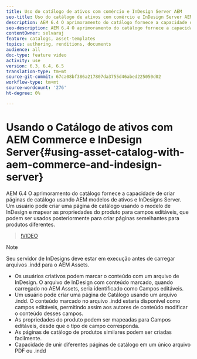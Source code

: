```yaml
---
title: Uso do catálogo de ativos com comércio e InDesign Server AEM
seo-title: Uso do catálogo de ativos com comércio e InDesign Server AEM
description: AEM 6.4 O aprimoramento do catálogo fornece a capacidade de criar páginas de catálogo usando AEM modelos de ativos e InDesigns Server.  Um usuário pode criar uma página de catálogo usando o modelo de InDesign e mapear as propriedades do produto para campos editáveis, que podem ser usados posteriormente para criar páginas semelhantes para produtos diferentes.
seo-description: AEM 6.4 O aprimoramento do catálogo fornece a capacidade de criar páginas de catálogo usando AEM modelos de ativos e InDesigns Server.  Um usuário pode criar uma página de catálogo usando o modelo de InDesign e mapear as propriedades do produto para campos editáveis, que podem ser usados posteriormente para criar páginas semelhantes para produtos diferentes.
contentOwner: selvaraj
feature: catalogs, asset-templates
topics: authoring, renditions, documents
audience: all
doc-type: feature video
activity: use
version: 6.3, 6.4, 6.5
translation-type: tm+mt
source-git-commit: 67ca08bf386a217807da3755d46abed225050d02
workflow-type: tm+mt
source-wordcount: '276'
ht-degree: 0%

---
```



# Usando o Catálogo de ativos com AEM Commerce e InDesign Server{#using-asset-catalog-with-aem-commerce-and-indesign-server}

AEM 6.4 O aprimoramento do catálogo fornece a capacidade de criar páginas de catálogo usando AEM modelos de ativos e InDesigns Server.  Um usuário pode criar uma página de catálogo usando o modelo de InDesign e mapear as propriedades do produto para campos editáveis, que podem ser usados posteriormente para criar páginas semelhantes para produtos diferentes.

>[!VIDEO](https://video.tv.adobe.com/v/22540/)

>[!NOTE]
>
>Seu servidor de InDesigns deve estar em execução antes de carregar arquivos \.indd para o AEM Assets.

* Os usuários criativos podem marcar o conteúdo com um arquivo de InDesign. O arquivo de InDesign com conteúdo marcado, quando carregado no AEM Assets, seria identificado como Campos editáveis.
* Um usuário pode criar uma página de Catálogo usando um arquivo \.indd. O conteúdo marcado no arquivo \.indd estaria disponível como campos editáveis, permitindo assim aos autores de conteúdo modificar o conteúdo desses campos.
* As propriedades do produto podem ser mapeadas para Campos editáveis, desde que o tipo de campo corresponda.
* As páginas de catálogo de produtos similares podem ser criadas facilmente.
* Capacidade de unir diferentes páginas de catálogo em um único arquivo PDF ou \.indd
